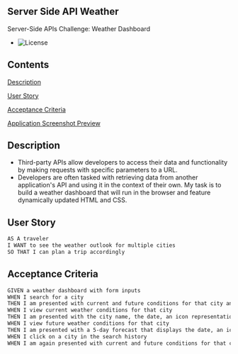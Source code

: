 ## Server Side API Weather

Server-Side APIs Challenge: Weather Dashboard

- ![License](https://img.shields.io/badge/License-MIT-yellow.svg)

## Contents

[Description](#description)

[User Story](#userstory)

[Acceptance Criteria](#acceptancecriteria)

[Application Screenshot Preview](#application-screenshot-preview)

## Description

- Third-party APIs allow developers to access their data and functionality by making requests with specific parameters to a URL.
- Developers are often tasked with retrieving data from another application's API and using it in the context of their own.
  My task is to build a weather dashboard that will run in the browser and feature dynamically updated HTML and CSS.

## User Story

```md
AS A traveler
I WANT to see the weather outlook for multiple cities
SO THAT I can plan a trip accordingly
```

## Acceptance Criteria

```md
GIVEN a weather dashboard with form inputs
WHEN I search for a city
THEN I am presented with current and future conditions for that city and that city is added to the search history
WHEN I view current weather conditions for that city
THEN I am presented with the city name, the date, an icon representation of weather conditions, the temperature, the humidity, and the the wind speed
WHEN I view future weather conditions for that city
THEN I am presented with a 5-day forecast that displays the date, an icon representation of weather conditions, the temperature, the wind speed, and the humidity
WHEN I click on a city in the search history
WHEN I am again presented with current and future conditions for that city
```
